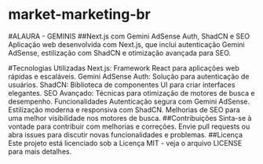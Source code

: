 # market-marketing-br

#ALAURA - GEMINIS
##Next.js com Gemini AdSense Auth, ShadCN e SEO
Aplicação web desenvolvida com Next.js, que inclui autenticação Gemini AdSense, estilização com ShadCN e otimização avançada para SEO.

#Tecnologias Utilizadas
Next.js: Framework React para aplicações web rápidas e escaláveis.
Gemini AdSense Auth: Solução para autenticação de usuários.
ShadCN: Biblioteca de componentes UI para criar interfaces elegantes.
SEO Avançado: Técnicas para otimização de motores de busca e desempenho.
Funcionalidades
Autenticação segura com Gemini AdSense.
Estilização moderna e responsiva com ShadCN.
Melhorias de SEO para uma melhor visibilidade nos motores de busca.
##Contribuições
Sinta-se à vontade para contribuir com melhorias e correções. Envie pull requests ou abra issues para discutir novas funcionalidades e problemas.
##Licença
Este projeto está licenciado sob a Licença MIT - veja o arquivo LICENSE para mais detalhes.

